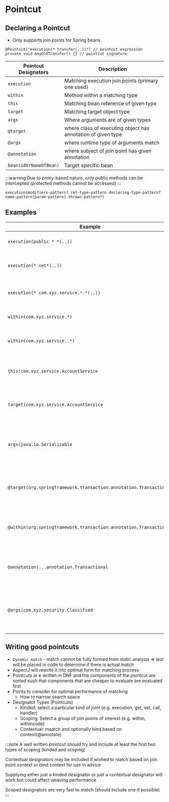 # Pointcut
## Declaring a Pointcut
- Only supports join points for Spring beans


```
@Pointcut("execution(* transfer(..))") // pointcut expression
private void anyOldTransfer() {} // pointcut signature
```

| Pointcut Designators   | Description                                                  |
|------------------------|--------------------------------------------------------------|
| `execution`            | Matching execution join points (primary one used)            |
| `within`               | Method within a matching type                                |
| `this`                 | Matching bean reference of given type                        |
| `target`               | Matching target object type                                  |
| `args`                 | Where arguments are of given types                           |
| `@target`              | where class of executing object has annotation of given type |
| `@args`                | where runtime type of arguments match                        |
| `@annotation`          | where subject of join point has given annotation             |
| `bean(idOrNameOfBean)` | Target specific bean                                         |

:::warning
Due to proxy-based nature, only public methods can be intercepted (protected methods cannot be accessed)
:::

```
execution(modifiers-pattern? ret-type-pattern declaring-type-pattern? name-pattern(param-pattern) throws-pattern?)
```


## Examples
| Example                                                            | Description                                                                          |
|--------------------------------------------------------------------|--------------------------------------------------------------------------------------|
| `execution(public * *(..))`                                        | The execution of any public method                                                   |
| `execution(* set*(..))`                                            | The execution of any method beginning with set                                       |   
| `execution(* com.xyz.service.*.*(..))`                             | The execution of any method in the service package                                   | 
| `within(com.xyz.service.*)`                                        | any join point within service package                                                |
| `within(com.xyz.service..*)`                                       | any joint point within service package or sub-package                                |
| `this(com.xyz.service.AccountService`                              | any join point where proxy implements AccountService interface                       |
| `target(com.xyz.service.AccountService`                            | any join point where target implements AccountService interface                      | 
| `args(java.io.Serializable`                                        | any join point which takes a single parameter where runtime argument is Serializable | 
| `@target(org.springframework.transaction.annotation.Transactional` | any join point where the target object has an @Transactional annotation              |
| `@within(org.springframework.transaction.annotation.Transactional` | any join point where declared type of target object @Transactional annotation        |
| `@annotation(...annotation.Transactional`                          | any join point where executing method has @Transactional annotation                 |
| `@args(com.xyz.security.Classified`                                | any join point which takes a single parameter where the runtype has @Classified      |


## Writing good pointcuts
- `Dynamic match` - match cannot be fully formed from static analysis => test will be placed in code to determine if there is actual match
- AspectJ will rewrite it into optimal form for matching process
- Pointcuts ar e written in DNF and the components of the pointcut are sorted such that components that are cheaper to evaluate are evaluated first
- Points to consider for optimal performance of matching
  - How to narrow search space
- Designator Types (Pointcuts)
  - Kinded: select a particular kind of joint (e.g. execution, get, set, call, handler)
  - Scoping: Select a group of join points of interest (e.g. within, withincode)
  - Contextual: maatch and optionally bind based on context(@annotate)

:::note
A well written pointcut should try and include at least the first two types of scoping (kinded and scoping)

Contextual designators may be included if wished to match based on join point context or bind context for use in advice

Supplying either just a kinded designator or just a contextual designator will work but could affect weaving performance

Scoped designators are very fast to match (should include one if possible)
:::



